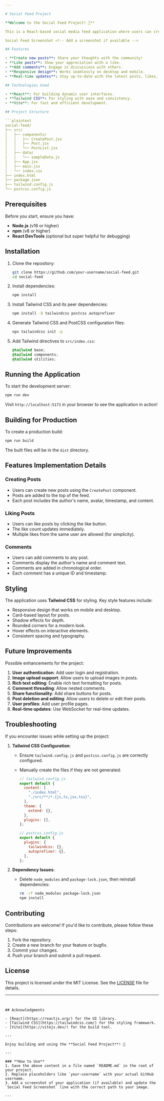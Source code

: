 ```yaml
---

# Social Feed Project

**Welcome to the Social Feed Project! 🚀**

This is a React-based social media feed application where users can create posts, like, and comment. It's built with React and styled using Tailwind CSS for a modern look.

Social Feed Screenshot <!-- Add a screenshot if available -->

## Features

- **Create new posts**: Share your thoughts with the community!
- **Like posts**: Show your appreciation with a like.
- **Add comments**: Engage in discussions with others.
- **Responsive design**: Works seamlessly on desktop and mobile.
- **Real-time updates**: Stay up-to-date with the latest posts, likes, and comments.

## Technologies Used

- **React**: For building dynamic user interfaces.
- **Tailwind CSS**: For styling with ease and consistency.
- **Vite**: For fast and efficient development.

## Project Structure

```plaintext
social-feed/
├── src/
│   ├── components/
│   │   ├── CreatePost.jsx
│   │   ├── Post.jsx
│   │   └── PostList.jsx
│   ├── data/
│   │   └── sampleData.js
│   ├── App.jsx
│   ├── main.jsx
│   └── index.css
├── index.html
├── package.json
├── tailwind.config.js
└── postcss.config.js
```

## Prerequisites

Before you start, ensure you have:

- **Node.js** (v16 or higher)
- **npm** (v8 or higher)
- **React DevTools** (optional but super helpful for debugging)

## Installation

1. Clone the repository:
   ```bash
   git clone https://github.com/your-username/social-feed.git
   cd social-feed
   ```

2. Install dependencies:
   ```bash
   npm install
   ```

3. Install Tailwind CSS and its peer dependencies:
   ```bash
   npm install -D tailwindcss postcss autoprefixer
   ```

4. Generate Tailwind CSS and PostCSS configuration files:
   ```bash
   npx tailwindcss init -p
   ```

5. Add Tailwind directives to `src/index.css`:
   ```css
   @tailwind base;
   @tailwind components;
   @tailwind utilities;
   ```

## Running the Application

To start the development server:

```bash
npm run dev
```

Visit `http://localhost:5173` in your browser to see the application in action!

## Building for Production

To create a production build:

```bash
npm run build
```

The built files will be in the `dist` directory.

## Features Implementation Details

### Creating Posts
- Users can create new posts using the `CreatePost` component.
- Posts are added to the top of the feed.
- Each post includes the author's name, avatar, timestamp, and content.

### Liking Posts
- Users can like posts by clicking the like button.
- The like count updates immediately.
- Multiple likes from the same user are allowed (for simplicity).

### Comments
- Users can add comments to any post.
- Comments display the author's name and comment text.
- Comments are added in chronological order.
- Each comment has a unique ID and timestamp.

## Styling

The application uses **Tailwind CSS** for styling. Key style features include:
- Responsive design that works on mobile and desktop.
- Card-based layout for posts.
- Shadow effects for depth.
- Rounded corners for a modern look.
- Hover effects on interactive elements.
- Consistent spacing and typography.

## Future Improvements

Possible enhancements for the project:
1. **User authentication**: Add user login and registration.
2. **Image upload support**: Allow users to upload images in posts.
3. **Rich text editing**: Enable rich text formatting for posts.
4. **Comment threading**: Allow nested comments.
5. **Share functionality**: Add share buttons for posts.
6. **Post deletion and editing**: Allow users to delete or edit their posts.
7. **User profiles**: Add user profile pages.
8. **Real-time updates**: Use WebSocket for real-time updates.

## Troubleshooting

If you encounter issues while setting up the project:

1. **Tailwind CSS Configuration**:
   - Ensure `tailwind.config.js` and `postcss.config.js` are correctly configured.
   - Manually create the files if they are not generated:
     ```javascript
     // tailwind.config.js
     export default {
       content: [
         "./index.html",
         "./src/**/*.{js,ts,jsx,tsx}",
       ],
       theme: {
         extend: {},
       },
       plugins: [],
     };
     ```

     ```javascript
     // postcss.config.js
     export default {
       plugins: {
         tailwindcss: {},
         autoprefixer: {},
       },
     };
     ```

2. **Dependency Issues**:
   - Delete `node_modules` and `package-lock.json`, then reinstall dependencies:
     ```bash
     rm -rf node_modules package-lock.json
     npm install
     ```

## Contributing

Contributions are welcome! If you'd like to contribute, please follow these steps:
1. Fork the repository.
2. Create a new branch for your feature or bugfix.
3. Commit your changes.
4. Push your branch and submit a pull request.

## License

This project is licensed under the MIT License. See the [LICENSE](./LICENSE) file for details.

---
```


## Acknowledgments

- [React](https://reactjs.org/) for the UI library.
- [Tailwind CSS](https://tailwindcss.com/) for the styling framework.
- [Vite](https://vitejs.dev/) for the build tool.

---

Enjoy building and using the **Social Feed Project**! 🚀

---

### **How to Use**
1. Save the above content in a file named `README.md` in the root of your project.
2. Replace placeholders like `your-username` with your actual GitHub username.
3. Add a screenshot of your application (if available) and update the `Social Feed Screenshot` line with the correct path to your image.

---
